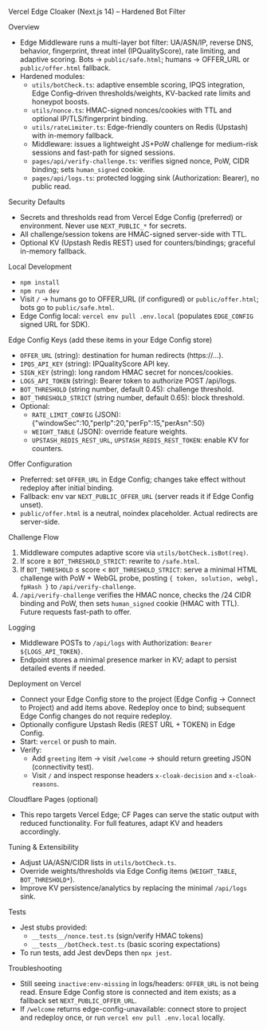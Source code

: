 Vercel Edge Cloaker (Next.js 14) – Hardened Bot Filter

Overview
- Edge Middleware runs a multi-layer bot filter: UA/ASN/IP, reverse DNS, behavior, fingerprint, threat intel (IPQualityScore), rate limiting, and adaptive scoring. Bots → `public/safe.html`; humans → OFFER_URL or `public/offer.html` fallback.
- Hardened modules:
  - `utils/botCheck.ts`: adaptive ensemble scoring, IPQS integration, Edge Config–driven thresholds/weights, KV-backed rate limits and honeypot boosts.
  - `utils/nonce.ts`: HMAC-signed nonces/cookies with TTL and optional IP/TLS/fingerprint binding.
  - `utils/rateLimiter.ts`: Edge-friendly counters on Redis (Upstash) with in-memory fallback.
  - Middleware: issues a lightweight JS+PoW challenge for medium-risk sessions and fast-path for signed sessions.
  - `pages/api/verify-challenge.ts`: verifies signed nonce, PoW, CIDR binding; sets `human_signed` cookie.
  - `pages/api/logs.ts`: protected logging sink (Authorization: Bearer), no public read.

Security Defaults
- Secrets and thresholds read from Vercel Edge Config (preferred) or environment. Never use `NEXT_PUBLIC_*` for secrets.
- All challenge/session tokens are HMAC-signed server-side with TTL.
- Optional KV (Upstash Redis REST) used for counters/bindings; graceful in-memory fallback.

Local Development
- `npm install`
- `npm run dev`
- Visit `/` → humans go to OFFER_URL (if configured) or `public/offer.html`; bots go to `public/safe.html`.
- Edge Config local: `vercel env pull .env.local` (populates `EDGE_CONFIG` signed URL for SDK).

Edge Config Keys (add these items in your Edge Config store)
- `OFFER_URL` (string): destination for human redirects (https://...).
- `IPQS_API_KEY` (string): IPQualityScore API key.
- `SIGN_KEY` (string): long random HMAC secret for nonces/cookies.
- `LOGS_API_TOKEN` (string): Bearer token to authorize POST /api/logs.
- `BOT_THRESHOLD` (string number, default 0.45): challenge threshold.
- `BOT_THRESHOLD_STRICT` (string number, default 0.65): block threshold.
- Optional:
  - `RATE_LIMIT_CONFIG` (JSON): {"windowSec":10,"perIp":20,"perFp":15,"perAsn":50}
  - `WEIGHT_TABLE` (JSON): override feature weights.
  - `UPSTASH_REDIS_REST_URL`, `UPSTASH_REDIS_REST_TOKEN`: enable KV for counters.

Offer Configuration
- Preferred: set `OFFER_URL` in Edge Config; changes take effect without redeploy after initial binding.
- Fallback: env var `NEXT_PUBLIC_OFFER_URL` (server reads it if Edge Config unset).
- `public/offer.html` is a neutral, noindex placeholder. Actual redirects are server-side.

Challenge Flow
1) Middleware computes adaptive score via `utils/botCheck.isBot(req)`.
2) If score ≥ `BOT_THRESHOLD_STRICT`: rewrite to `/safe.html`.
3) If `BOT_THRESHOLD` ≤ score < `BOT_THRESHOLD_STRICT`: serve a minimal HTML challenge with PoW + WebGL probe, posting `{ token, solution, webgl, fpHash }` to `/api/verify-challenge`.
4) `/api/verify-challenge` verifies the HMAC nonce, checks the /24 CIDR binding and PoW, then sets `human_signed` cookie (HMAC with TTL). Future requests fast-path to offer.

Logging
- Middleware POSTs to `/api/logs` with Authorization: `Bearer ${LOGS_API_TOKEN}`.
- Endpoint stores a minimal presence marker in KV; adapt to persist detailed events if needed.

Deployment on Vercel
- Connect your Edge Config store to the project (Edge Config → Connect to Project) and add items above. Redeploy once to bind; subsequent Edge Config changes do not require redeploy.
- Optionally configure Upstash Redis (REST URL + TOKEN) in Edge Config.
- Start: `vercel` or push to main.
- Verify:
  - Add `greeting` item → visit `/welcome` → should return greeting JSON (connectivity test).
  - Visit `/` and inspect response headers `x-cloak-decision` and `x-cloak-reasons`.

Cloudflare Pages (optional)
- This repo targets Vercel Edge; CF Pages can serve the static output with reduced functionality. For full features, adapt KV and headers accordingly.

Tuning & Extensibility
- Adjust UA/ASN/CIDR lists in `utils/botCheck.ts`.
- Override weights/thresholds via Edge Config items (`WEIGHT_TABLE`, `BOT_THRESHOLD*`).
- Improve KV persistence/analytics by replacing the minimal `/api/logs` sink.

Tests
- Jest stubs provided:
  - `__tests__/nonce.test.ts` (sign/verify HMAC tokens)
  - `__tests__/botCheck.test.ts` (basic scoring expectations)
- To run tests, add Jest devDeps then `npx jest`.

Troubleshooting
- Still seeing `inactive:env-missing` in logs/headers: `OFFER_URL` is not being read. Ensure Edge Config store is connected and item exists; as a fallback set `NEXT_PUBLIC_OFFER_URL`.
- If `/welcome` returns edge-config-unavailable: connect store to project and redeploy once, or run `vercel env pull .env.local` locally.
